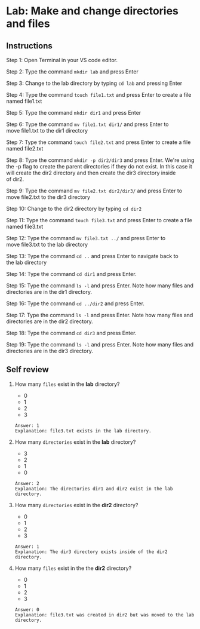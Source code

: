 # Lab: Make and change directories and files

## Instructions

Step 1: Open Terminal in your VS code editor.  

Step 2: Type the command `mkdir lab` and press Enter

Step 3: Change to the lab directory by typing `cd lab` and pressing Enter

Step 4: Type the command `touch file1.txt` and press Enter to create a file named file1.txt

Step 5: Type the command `mkdir dir1` and press Enter

Step 6: Type the command `mv file1.txt dir1/` and press Enter to move file1.txt to the dir1 directory

Step 7: Type the command `touch file2.txt` and press Enter to create a file named file2.txt

Step 8: Type the command `mkdir -p dir2/dir3` and press Enter. We're using the -p flag to create the parent directories if they do not exist. In this case it will create the dir2 directory and then create the dir3 directory inside of dir2.

Step 9: Type the command `mv file2.txt dir2/dir3/` and press Enter to move file2.txt to the dir3 directory

Step 10: Change to the dir2 directory by typing `cd dir2`

Step 11: Type the command `touch file3.txt` and press Enter to create a file named file3.txt

Step 12: Type the command `mv file3.txt ../` and press Enter to move file3.txt to the lab directory

Step 13: Type the command `cd ..` and press Enter to navigate back to the lab directory

Step 14: Type the command `cd dir1` and press Enter.

Step 15: Type the command `ls -l` and press Enter. Note how many files and directories are in the dir1 directory.

Step 16: Type the command `cd ../dir2` and press Enter.

Step 17: Type the command `ls -l` and press Enter. Note how many files and directories are in the dir2 directory.

Step 18: Type the command `cd dir3` and press Enter.

Step 19: Type the command `ls -l` and press Enter. Note how many files and directories are in the dir3 directory.

## Self review

1. How many `files` exist in the __lab__ directory?  
   - 0
   - 1
   - 2
   - 3
   ```
   Answer: 1
   Explanation: file3.txt exists in the lab directory.
   ```

2. How many `directories` exist in the __lab__ directory?  
   - 3
   - 2
   - 1
   - 0
   ```
   Answer: 2
   Explanation: The directories dir1 and dir2 exist in the lab directory.
   ```

3. How many `directories` exist in the __dir2__ directory?
   - 0
   - 1
   - 2
   - 3
   ```
   Answer: 1
   Explanation: The dir3 directory exists inside of the dir2 directory.
   ```

4. How many `files` exist in the the __dir2__ directory?
   - 0
   - 1
   - 2
   - 3
   ```
   Answer: 0
   Explanation: file3.txt was created in dir2 but was moved to the lab directory.
   ```
